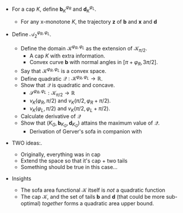 - For a cap $K$, define $\mathbf{b}_K^{\varphi_R}$ and $\mathbf{d}_K^{\varphi_L}$.
	- For any x-monotone $K$, the trajectory $\mathbf{z}$ of $\mathbf{b}$ and $\mathbf{x}$ and $\mathbf{d}$ 
- Define $\mathcal{A}_2^{\varphi_R, \varphi_L}$.
	- Define the domain $\mathcal{K}^{\varphi_R, \varphi_L}$ as the extension of $\mathcal{K}_{\pi/2}$.
		- A cap $K$ with extra information.
		- Convex curve $\mathbf{b}$ with normal angles in $[\pi + \varphi_R, 3\pi/2]$.
	- Say that $\mathcal{K}^{\varphi_R, \varphi_L}$ is a convex space.
	- Define quadratic $\mathcal{Q} : \mathcal{K}^{\varphi_R, \varphi_L} \to \mathbb{R}$.
	- Show that $\mathcal{Q}$ is quadratic and concave.
		- $\mathcal{S}^{\varphi_R, \varphi_L} : \mathcal{K}_{\pi/2} \to \mathbb{R}$
		- $v_K(\varphi_R, \pi/2)$ and $v_K(\pi/2, \varphi_R + \pi/2)$.
		- $v_K(\varphi_L, \pi/2)$ and $v_K(\pi/2, \varphi_L + \pi/2)$.
	- Calculate derivative of $\mathcal{Q}$
	- Show that $(K_G, \mathbf{b}_{K_G}, \mathbf{d}_{K_G})$ attains the maximum value of $\mathcal{Q}$.
		- Derivation of Gerver's sofa in companion with 

- TWO ideas:.
	- Originally, everything was in cap
	- Extend the space so that it's cap + two tails
	- Something should be true in this case...



- Insights
	- The sofa area functional $\mathcal{K}$ itself is _not_ a quadratic function
	- The cap $\mathcal{K}$, and the set of tails $\mathbf{b}$ and $\mathbf{d}$ (that could be more sub-optimal) _together_ forms a quadratic area upper bound.